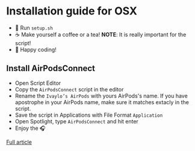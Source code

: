 # Installation guide for OSX
* 📜 Run `setup.sh`
* ☕ Make yourself a coffee or a tea! **NOTE**: It is really important for the script!
* 🚀 Happy coding!

## Install AirPodsConnect
* Open Script Editor
* Copy the `AirPodsConnect` script in the editor
* Rename the `Ivaylo’s AirPods` with yours AirPods's name. If you have apostrophe
    in your AirPods name, make sure it matches extacly in the script.
* Save the script in Applications with File Format `Application`
* Open Spotlight, type `AirPodsConnect` and hit enter
* Enjoy the 🎧

[Full article](https://medium.com/@secondfret/how-to-connect-your-airpods-to-your-mac-with-a-keyboard-shortcut-9d72e786993b)
